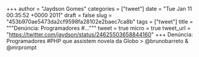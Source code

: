 
+++
author = "Jaydson Gomes"
categories = ["tweet"]
date = "Tue Jan 11 00:35:52 +0000 2011"
draft = false
slug = "453b970ae5473da2cf9598fa28102e2baec7ca8b"
tags = ["tweet"]
title = """Denúncia: Programadores #..."""
tweet = true
micro = true
tweet_url = "https://twitter.com/jaydson/status/24625503658844160"
+++
Denúncia: Programadores #PHP que assistem novela da Globo &gt; @brunobarreto & @mrprompt
